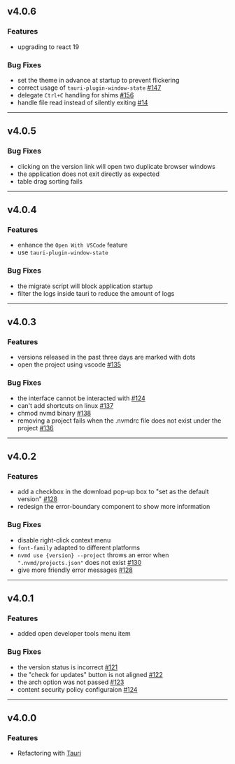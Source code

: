 ## v4.0.6

### Features

- upgrading to react 19

### Bug Fixes

- set the theme in advance at startup to prevent flickering
- correct usage of `tauri-plugin-window-state` [#147](https://github.com/1111mp/nvm-desktop/issues/147)
- delegate `Ctrl+C` handling for shims [#156](https://github.com/1111mp/nvm-desktop/issues/156)
- handle file read instead of silently exiting [#14](https://github.com/1111mp/nvmd-command/issues/14)

---

## v4.0.5

### Bug Fixes

- clicking on the version link will open two duplicate browser windows
- the application does not exit directly as expected
- table drag sorting fails

---

## v4.0.4

### Features

- enhance the `Open With VSCode` feature
- use `tauri-plugin-window-state`

### Bug Fixes

- the migrate script will block application startup
- filter the logs inside tauri to reduce the amount of logs

---

## v4.0.3

### Features

- versions released in the past three days are marked with dots
- open the project using vscode [#135](https://github.com/1111mp/nvm-desktop/issues/135)

### Bug Fixes

- the interface cannot be interacted with [#124](https://github.com/1111mp/nvm-desktop/issues/124)
- can't add shortcuts on linux [#137](https://github.com/1111mp/nvm-desktop/issues/137)
- chmod nvmd binary [#138](https://github.com/1111mp/nvm-desktop/issues/138)
- removing a project fails when the .nvmdrc file does not exist under the project [#136](https://github.com/1111mp/nvm-desktop/issues/136)

---

## v4.0.2

### Features

- add a checkbox in the download pop-up box to "set as the default version" [#128](https://github.com/1111mp/nvm-desktop/issues/128)
- redesign the error-boundary component to show more information

### Bug Fixes

- disable right-click context menu
- `font-family` adapted to different platforms
- `nvmd use {version} --project` throws an error when `".nvmd/projects.json"` does not exist [#130](https://github.com/1111mp/nvm-desktop/issues/130)
- give more friendly error messages [#128](https://github.com/1111mp/nvm-desktop/issues/128)

---

## v4.0.1

### Features

- added open developer tools menu item

### Bug Fixes

- the version status is incorrect [#121](https://github.com/1111mp/nvm-desktop/issues/121)
- the "check for updates" button is not aligned [#122](https://github.com/1111mp/nvm-desktop/issues/122)
- the arch option was not passed [#123](https://github.com/1111mp/nvm-desktop/pull/123)
- content security policy configuraion [#124](https://github.com/1111mp/nvm-desktop/issues/124)

---

## v4.0.0

### Features

- Refactoring with [Tauri](https://v2.tauri.app/)
